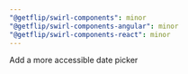 ```yaml
---
"@getflip/swirl-components": minor
"@getflip/swirl-components-angular": minor
"@getflip/swirl-components-react": minor
---
```


Add a more accessible date picker

